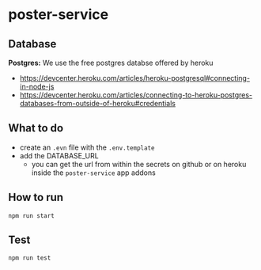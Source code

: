 # poster-service

## Database

**Postgres:** We use the free postgres databse offered by heroku

- https://devcenter.heroku.com/articles/heroku-postgresql#connecting-in-node-js
- https://devcenter.heroku.com/articles/connecting-to-heroku-postgres-databases-from-outside-of-heroku#credentials

## What to do

- create an `.evn` file with the `.env.template`
- add the DATABASE_URL
  - you can get the url from within the secrets on github or on heroku inside the `poster-service` app addons

## How to run

`npm run start`

## Test

`npm run test`
